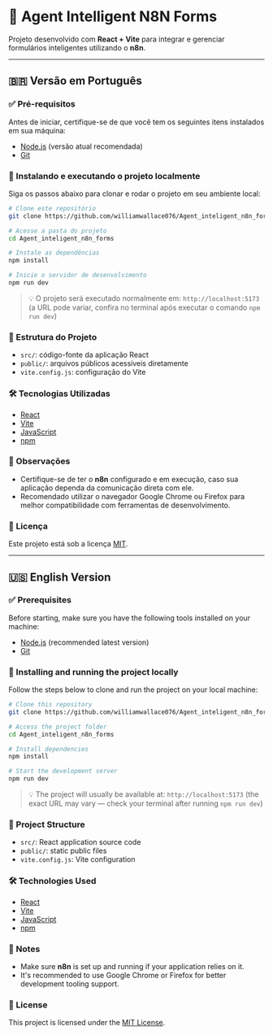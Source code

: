 # 🧠 Agent Intelligent N8N Forms

Projeto desenvolvido com **React + Vite** para integrar e gerenciar formulários inteligentes utilizando o **n8n**.

---

## 🇧🇷 Versão em Português

### ✅ Pré-requisitos

Antes de iniciar, certifique-se de que você tem os seguintes itens instalados em sua máquina:

- [Node.js](https://nodejs.org/) (versão atual recomendada)
- [Git](https://git-scm.com/)

### 🚀 Instalando e executando o projeto localmente

Siga os passos abaixo para clonar e rodar o projeto em seu ambiente local:

```bash
# Clone este repositório
git clone https://github.com/williamwallace076/Agent_inteligent_n8n_forms.git

# Acesse a pasta do projeto
cd Agent_inteligent_n8n_forms

# Instale as dependências
npm install

# Inicie o servidor de desenvolvimento
npm run dev
```

> 💡 O projeto será executado normalmente em: `http://localhost:5173` (a URL pode variar, confira no terminal após executar o comando `npm run dev`)

### 📂 Estrutura do Projeto

- `src/`: código-fonte da aplicação React
- `public/`: arquivos públicos acessíveis diretamente
- `vite.config.js`: configuração do Vite

### 🛠️ Tecnologias Utilizadas

- [React](https://reactjs.org/)
- [Vite](https://vitejs.dev/)
- [JavaScript](https://developer.mozilla.org/pt-BR/docs/Web/JavaScript)
- [npm](https://www.npmjs.com/)

### 📌 Observações

- Certifique-se de ter o **n8n** configurado e em execução, caso sua aplicação dependa da comunicação direta com ele.
- Recomendado utilizar o navegador Google Chrome ou Firefox para melhor compatibilidade com ferramentas de desenvolvimento.

### 📃 Licença

Este projeto está sob a licença [MIT](https://choosealicense.com/licenses/mit/).

---

## 🇺🇸 English Version

### ✅ Prerequisites

Before starting, make sure you have the following tools installed on your machine:

- [Node.js](https://nodejs.org/) (recommended latest version)
- [Git](https://git-scm.com/)

### 🚀 Installing and running the project locally

Follow the steps below to clone and run the project on your local machine:

```bash
# Clone this repository
git clone https://github.com/williamwallace076/Agent_inteligent_n8n_forms.git

# Access the project folder
cd Agent_inteligent_n8n_forms

# Install dependencies
npm install

# Start the development server
npm run dev
```

> 💡 The project will usually be available at: `http://localhost:5173` (the exact URL may vary — check your terminal after running `npm run dev`)

### 📂 Project Structure

- `src/`: React application source code
- `public/`: static public files
- `vite.config.js`: Vite configuration

### 🛠️ Technologies Used

- [React](https://reactjs.org/)
- [Vite](https://vitejs.dev/)
- [JavaScript](https://developer.mozilla.org/en-US/docs/Web/JavaScript)
- [npm](https://www.npmjs.com/)

### 📌 Notes

- Make sure **n8n** is set up and running if your application relies on it.
- It's recommended to use Google Chrome or Firefox for better development tooling support.

### 📃 License

This project is licensed under the [MIT License](https://choosealicense.com/licenses/mit/).
